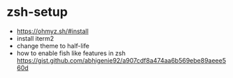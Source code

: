 # zsh-setup

- https://ohmyz.sh/#install
- install iterm2
- change theme to half-life
- how to enable fish like features in zsh https://gist.github.com/abhigenie92/a907cdf8a474aa6b569ebe89aeee560d
